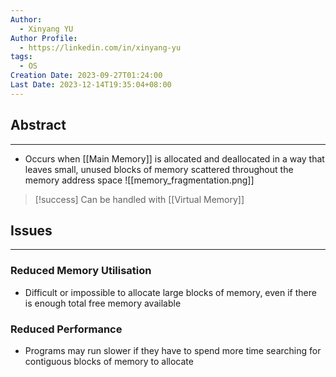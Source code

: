 ```yaml
---
Author:
  - Xinyang YU
Author Profile:
  - https://linkedin.com/in/xinyang-yu
tags:
  - OS
Creation Date: 2023-09-27T01:24:00
Last Date: 2023-12-14T19:35:04+08:00
---
```

## Abstract
---
- Occurs when [[Main Memory]] is allocated and deallocated in a way that leaves small, unused blocks of memory scattered throughout the memory address space
![[memory_fragmentation.png]]
>[!success] Can be handled with [[Virtual Memory]]

## Issues
---
### Reduced Memory Utilisation
- Difficult or impossible to allocate large blocks of memory, even if there is enough total free memory available
### Reduced Performance
- Programs may run slower if they have to spend more time searching for contiguous blocks of memory to allocate